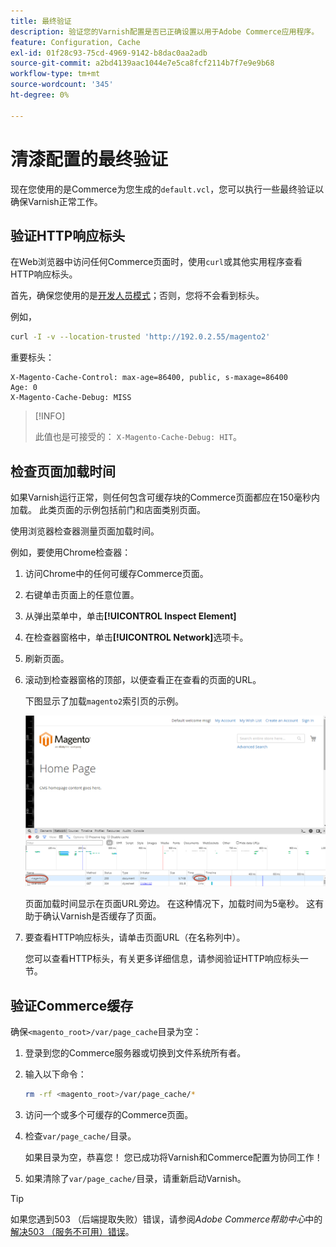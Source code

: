 ```yaml
---
title: 最终验证
description: 验证您的Varnish配置是否已正确设置以用于Adobe Commerce应用程序。
feature: Configuration, Cache
exl-id: 01f28c93-75cd-4969-9142-b8dac0aa2adb
source-git-commit: a2bd4139aac1044e7e5ca8fcf2114b7f7e9e9b68
workflow-type: tm+mt
source-wordcount: '345'
ht-degree: 0%

---
```


# 清漆配置的最终验证

现在您使用的是Commerce为您生成的`default.vcl`，您可以执行一些最终验证以确保Varnish正常工作。

## 验证HTTP响应标头

在Web浏览器中访问任何Commerce页面时，使用`curl`或其他实用程序查看HTTP响应标头。

首先，确保您使用的是[开发人员模式](../cli/set-mode.md#change-to-developer-mode)；否则，您将不会看到标头。

例如，

```bash
curl -I -v --location-trusted 'http://192.0.2.55/magento2'
```

重要标头：

```terminal
X-Magento-Cache-Control: max-age=86400, public, s-maxage=86400
Age: 0
X-Magento-Cache-Debug: MISS
```

>[!INFO]
>
>此值也是可接受的： `X-Magento-Cache-Debug: HIT`。

## 检查页面加载时间

如果Varnish运行正常，则任何包含可缓存块的Commerce页面都应在150毫秒内加载。 此类页面的示例包括前门和店面类别页面。

使用浏览器检查器测量页面加载时间。

例如，要使用Chrome检查器：

1. 访问Chrome中的任何可缓存Commerce页面。
1. 右键单击页面上的任意位置。
1. 从弹出菜单中，单击&#x200B;**[!UICONTROL Inspect Element]**
1. 在检查器窗格中，单击&#x200B;**[!UICONTROL Network]**&#x200B;选项卡。
1. 刷新页面。
1. 滚动到检查器窗格的顶部，以便查看正在查看的页面的URL。

   下图显示了加载`magento2`索引页的示例。

   ![单击您正在查看的页面](../../assets/configuration/varnish-inspector.png)

   页面加载时间显示在页面URL旁边。 在这种情况下，加载时间为5毫秒。 这有助于确认Varnish是否缓存了页面。

1. 要查看HTTP响应标头，请单击页面URL（在名称列中）。

   您可以查看HTTP标头，有关更多详细信息，请参阅验证HTTP响应标头一节。

## 验证Commerce缓存

确保`<magento_root>/var/page_cache`目录为空：

1. 登录到您的Commerce服务器或切换到文件系统所有者。
1. 输入以下命令：

   ```bash
   rm -rf <magento_root>/var/page_cache/*
   ```

1. 访问一个或多个可缓存的Commerce页面。
1. 检查`var/page_cache/`目录。

   如果目录为空，恭喜您！ 您已成功将Varnish和Commerce配置为协同工作！

1. 如果清除了`var/page_cache/`目录，请重新启动Varnish。

>[!TIP]
>
>如果您遇到503 （后端提取失败）错误，请参阅&#x200B;_Adobe Commerce帮助中心_&#x200B;中的[解决503 （服务不可用）错误](https://experienceleague.adobe.com/docs/commerce-knowledge-base/kb/troubleshooting/miscellaneous/troubleshooting-503-errors.html)。
